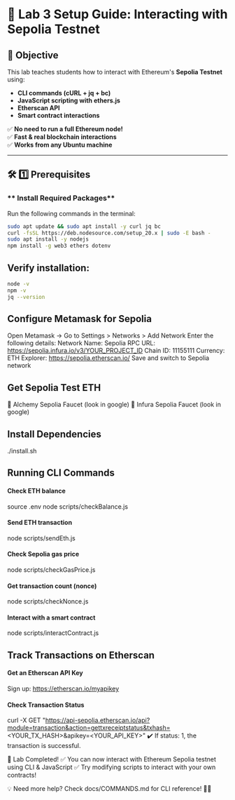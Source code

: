 # 📖 Lab 3 Setup Guide: Interacting with Sepolia Testnet

## 🎯 **Objective**
This lab teaches students how to interact with Ethereum's **Sepolia Testnet** using:
- **CLI commands (cURL + jq + bc)**  
- **JavaScript scripting with ethers.js**  
- **Etherscan API**  
- **Smart contract interactions**  

✅ **No need to run a full Ethereum node!**  
✅ **Fast & real blockchain interactions**  
✅ **Works from any Ubuntu machine**  

---

## 🛠 **1️⃣ Prerequisites**
### ** Install Required Packages**
Run the following commands in the terminal:
```bash
sudo apt update && sudo apt install -y curl jq bc
curl -fsSL https://deb.nodesource.com/setup_20.x | sudo -E bash -
sudo apt install -y nodejs
npm install -g web3 ethers dotenv
```

## Verify installation:
```bash
node -v
npm -v
jq --version
```


## Configure Metamask for Sepolia
  Open Metamask → Go to Settings > Networks > Add Network
    Enter the following details:
      Network Name: Sepolia
      RPC URL: https://sepolia.infura.io/v3/YOUR_PROJECT_ID
      Chain ID: 11155111
      Currency: ETH
      Explorer: https://sepolia.etherscan.io/
    Save and switch to Sepolia network
    
## Get Sepolia Test ETH
🔗 Alchemy Sepolia Faucet (look in google)
🔗 Infura Sepolia Faucet (look in google)

## Install Dependencies
./install.sh


## Running CLI Commands
#### Check ETH balance

source .env
node scripts/checkBalance.js

#### Send ETH transaction
node scripts/sendEth.js

#### Check Sepolia gas price
node scripts/checkGasPrice.js

#### Get transaction count (nonce)
node scripts/checkNonce.js

#### Interact with a smart contract
node scripts/interactContract.js

## Track Transactions on Etherscan
#### Get an Etherscan API Key
Sign up: https://etherscan.io/myapikey

#### Check Transaction Status
curl -X GET "https://api-sepolia.etherscan.io/api?module=transaction&action=gettxreceiptstatus&txhash=<YOUR_TX_HASH>&apikey=<YOUR_API_KEY>"
✔️ If status: 1, the transaction is successful.

🎯 Lab Completed!
✅ You can now interact with Ethereum Sepolia testnet using CLI & JavaScript
✅ Try modifying scripts to interact with your own contracts!

💡 Need more help? Check docs/COMMANDS.md for CLI reference! 🚀🔥
